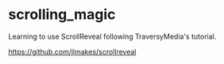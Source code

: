 # scrolling_magic

Learning to use ScrollReveal following TraversyMedia's tutorial.

https://github.com/jlmakes/scrollreveal